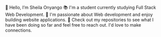 👋 Hello, I’m Sheila Onyango
📚 I'm a student currently studying Full Stack Web Development.
🌱 I'm passionate about Web development and enjoy building website applications.
💼 Check out my repositories to see what I have been doing so far and feel free to reach out. I'd love to make connections.
